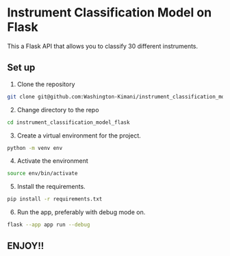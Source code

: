 # Instrument Classification Model on Flask

This a Flask API that allows you to classify 30 different instruments.

## Set up
1. Clone the repository
```bash
git clone git@github.com:Washington-Kimani/instrument_classification_model_flask.git
```
2. Change directory to the repo
```bash
cd instrument_classification_model_flask
```
3. Create a virtual environment for the project.
```bash
python -m venv env
```
4. Activate the environment
```bash
source env/bin/activate
```
5. Install the requirements.
```bash
pip install -r requirements.txt
```
6. Run the app, preferably with debug mode on.
```bash
flask --app app run --debug
```

## ENJOY!!